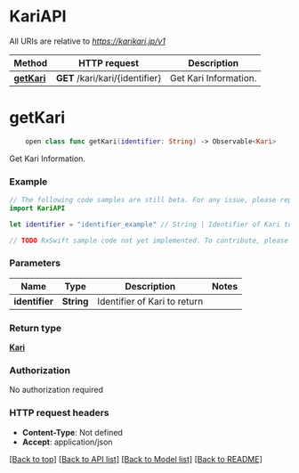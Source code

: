 # KariAPI

All URIs are relative to *https://karikari.jp/v1*

Method | HTTP request | Description
------------- | ------------- | -------------
[**getKari**](KariAPI.md#getkari) | **GET** /kari/kari/{identifier} | Get Kari Information.


# **getKari**
```swift
    open class func getKari(identifier: String) -> Observable<Kari>
```

Get Kari Information.

### Example 
```swift
// The following code samples are still beta. For any issue, please report via http://github.com/OpenAPITools/openapi-generator/issues/new
import KariAPI

let identifier = "identifier_example" // String | Identifier of Kari to return

// TODO RxSwift sample code not yet implemented. To contribute, please open a ticket via http://github.com/OpenAPITools/openapi-generator/issues/new
```

### Parameters

Name | Type | Description  | Notes
------------- | ------------- | ------------- | -------------
 **identifier** | **String** | Identifier of Kari to return | 

### Return type

[**Kari**](Kari.md)

### Authorization

No authorization required

### HTTP request headers

 - **Content-Type**: Not defined
 - **Accept**: application/json

[[Back to top]](#) [[Back to API list]](../README.md#documentation-for-api-endpoints) [[Back to Model list]](../README.md#documentation-for-models) [[Back to README]](../README.md)


